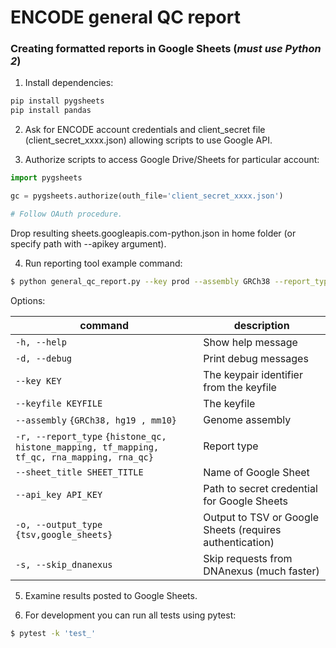 # ENCODE general QC report

### Creating formatted reports in Google Sheets (*must use Python 2*)

1. Install dependencies:
```bash
pip install pygsheets
pip install pandas
```

2. Ask for ENCODE account credentials and client_secret file (client_secret_xxxx.json) allowing scripts to use Google API.

3. Authorize scripts to access Google Drive/Sheets for particular account:

```python
import pygsheets

gc = pygsheets.authorize(outh_file='client_secret_xxxx.json')

# Follow OAuth procedure.
```

Drop resulting sheets.googleapis.com-python.json in home folder (or specify path with --apikey argument).

4. Run reporting tool example command:

```bash
$ python general_qc_report.py --key prod --assembly GRCh38 --report_type rna_qc --sheet_title ENCODE_QC -o google_sheets -s
```

Options:

| command  | description |
| ------------- | ------------- |
| `-h, --help` | Show help message  |
| `-d, --debug`  | Print debug messages  |
| `--key KEY` | The keypair identifier from the keyfile  |
| `--keyfile KEYFILE`  | The keyfile  |
| `--assembly` `{GRCh38, hg19 , mm10}` | Genome assembly  |
| `-r, --report_type` `{histone_qc, histone_mapping, tf_mapping, tf_qc, rna_mapping, rna_qc}`  | Report type  |
| `--sheet_title SHEET_TITLE` | Name of Google Sheet  |
| `--api_key API_KEY`  | Path to secret credential for Google Sheets  |
| `-o, --output_type` `{tsv,google_sheets}`  | Output to TSV or Google Sheets (requires authentication)  |
| `-s, --skip_dnanexus` | Skip requests from DNAnexus (much faster) |

5. Examine results posted to Google Sheets.

6. For development you can run all tests using pytest:

```bash
$ pytest -k 'test_'
```
